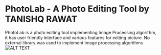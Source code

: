 # PhotoLab - A Photo Editing Tool by TANISHQ RAWAT
PhotoLab is a photo editing tool implementing Image Processing algorithm, it has user friendly interface and various features for editing picture. No external library was used to implement image processing algorithms\
![ALT TEXT](https://github.com/tanishq-17102001/PhotoLab-A-Photo-Editing-Tool/blob/main/icons/1.PNG?raw=true)
